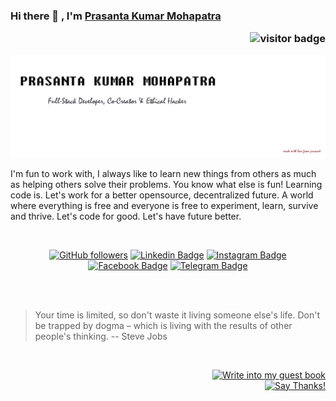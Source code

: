 ### Hi there 👋 , I'm [Prasanta Kumar Mohapatra](https://www.github.com/prasanta-mohapatra) <p  align="right"><img src="https://visitor-badge.laobi.icu/badge?page_id=prasanta-mohapatra" alt="visitor badge"/></p>

<!--
**prasanta-mohapatra/prasanta-mohapatra** is a ✨ _special_ ✨ repository because its `README.md` (this file) appears on your GitHub profile.

Here are some ideas to get you started:

- 🔭 I’m currently working on ...
- 🌱 I’m currently learning ...
- 👯 I’m looking to collaborate on ...
- 🤔 I’m looking for help with ...
- 💬 Ask me about ...
- 📫 How to reach me: ...
- 😄 Pronouns: ...
- ⚡ Fun fact: ...
-->

![Prasanta Kumar Mohapatra](https://github.com/prasanta-mohapatra/prasanta-mohapatra/blob/master/CO.png?raw=true)

I'm fun to work with, I always like to learn new things from others as much as helping others solve their problems. You know what else is fun! Learning code is. Let's work for a better opensource, decentralized future. A world where everything is free and everyone is free to experiment, learn, survive and thrive. Let's code for good. Let's have future better.

<br/>
<div align="center">

[![GitHub followers](https://img.shields.io/github/followers/prasanta-mohapatra?style=social)](https://www.github.com/prasanta-mohapatra)
[![Linkedin Badge](https://img.shields.io/badge/-paacifik-blue?style=flat-square&logo=Linkedin&logoColor=white&link=https://www.linkedin.com/in/prasanta-mohapatra/)](https://www.linkedin.com/in/prasanta-mohapatra/)
[![Instagram Badge](https://img.shields.io/badge/-strange_._r-purple?style=flat-square&logo=Instagram&logoColor=white&link=https://www.instagram.com/strange_._r/)](https://www.instagram.com/strange_._r/)
[![Facebook Badge](https://img.shields.io/badge/-paacifik-blue?style=flat-square&logo=Facebook&logoColor=white&link=https://www.facebook.com/paacifik)](https://www.facebook.com/paacifik)
[![Telegram Badge](https://img.shields.io/badge/-Paacifik-grey?style=flat-square&logo=Telegram&logoColor=white&link=https://telegram.org/@paacifik)](https://telegram.org/@Paacifik)

</div>
<!--
# Fun Facts
 ![Stats](https://github.com/prasanta-mohapatra/prasanta-mohapatra/blob/master/stats.png?raw=true)
![Stats](https://github.com/prasanta-mohapatra/prasanta-mohapatra/blob/master/stats-w.png?raw=true)
-->

<br/>
<br/>

> Your time is limited, so don't waste it living someone else's life. Don't be trapped by dogma – which is living with the results of other people's thinking.
> -- Steve Jobs

<div align="right">
<!-- 
[![Write into my guest book](https://img.shields.io/badge/-___%20%F0%9F%96%8B%20Write%20into%20my%20guest%20book-red?style=flat-round)](https://github.com/prasanta-mohapatra/prasanta-mohapatra/issues/new?template=Guestbook_entry.md&title=Adding+<username>+to+guestbook) 
<a   href="https://github.com/prasanta-mohapatra/prasanta-mohapatra/issues/new?template=Guestbook_entry.md&title=Adding+<username>+to+guestbook">
<strong> ___ 🖋 Write into my guest book</strong></a>
-->
<br/>

[![Write into my guest book](https://img.shields.io/badge/-___%20%F0%9F%96%8B%20Write%20into%20my%20guest%20book-red?style=flat-round)](https://github.com/prasanta-mohapatra/prasanta-mohapatra/issues/new?template=Guestbook_entry.md&title=Adding+<username>+to+guestbook)
<br/>
[![Say Thanks!](https://img.shields.io/badge/Say%20Thanks-!-1EAEDB.svg)](https://saythanks.io/to/mohapatraprasant98@gmail.com)

</div>

<!--
[![Contribution Stats](https://github-contribution-stats.vercel.app/api/?username=prasanta-mohapatra)](https://github.com/LordDashMe/github-contribution-stats/)
[![Github Stats By Anurag](https://github-readme-stats.vercel.app/api?username=prasanta-mohapatra&show_icons=true&title_color=62BFAD&icon_color=79ff97&text_color=F7F8E8&bg_color=151515)](https://github.com/anuraghazra/github-readme-stats)
[![Top Langs](https://github-readme-stats.vercel.app/api/top-langs/?username=prasanta-mohapatra)](https://github.com/anuraghazra/github-readme-stats)
[![Top Langs](https://github-readme-stats.vercel.app/api/top-langs/?username=prasanta-mohapatra&hide=javascript,html)](https://github.com/anuraghazra/github-readme-stats)
-->
